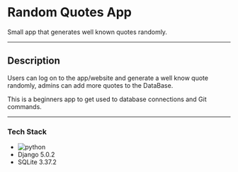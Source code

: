 # Random Quotes App

Small app that generates well known quotes randomly.

---


## Description

Users can log on to the app/website and generate a well know quote randomly, admins can add more quotes to the DataBase.

This is a beginners app to get used to database connections and Git commands.

---


### Tech Stack

* ![python](https://www.python.org/static/community_logos/python-logo-inkscape.svg)
* Django 5.0.2
* SQLite 3.37.2



